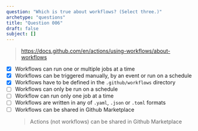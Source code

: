 ```yaml
---
question: "Which is true about workflows? (Select three.)"
archetype: "questions"
title: "Question 006"
draft: false
subject: []
---
```


> https://docs.github.com/en/actions/using-workflows/about-workflows
- [x] Workflows can run one or multiple jobs at a time
- [x] Workflows can be triggered manually, by an event or run on a schedule
- [x] Workflows have to be defined in the `.github/workflows` directory
- [ ] Workflows can only be run on a schedule
- [ ] Workflow can run only one job at a time
- [ ] Workflows are written in any of `.yaml`, `.json` or `.toml` formats
- [ ] Workflows can be shared in Github Marketplace
  > Actions (not workflows) can be shared in Github Marketplace
